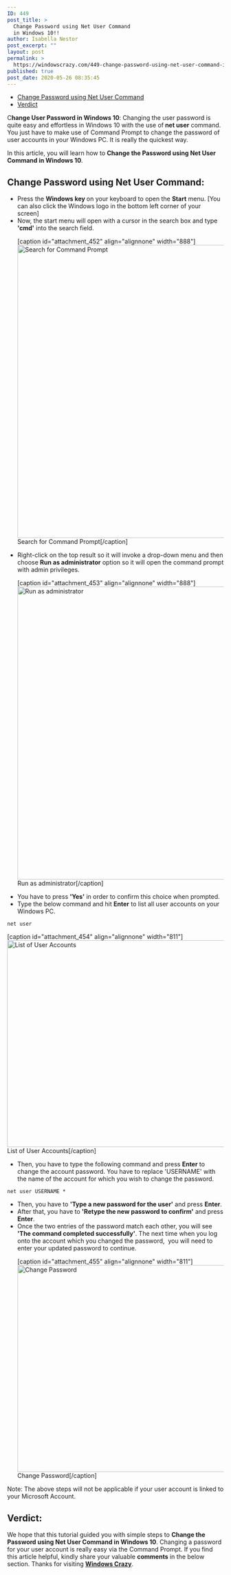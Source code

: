 ```yaml
---
ID: 449
post_title: >
  Change Password using Net User Command
  in Windows 10!!
author: Isabella Nestor
post_excerpt: ""
layout: post
permalink: >
  https://windowscrazy.com/449-change-password-using-net-user-command-in-windows-10/
published: true
post_date: 2020-05-26 08:35:45
---
```

<ul class="toc">
 	<li><a href="#1">Change Password using Net User Command</a></li>
 	<li><a href="#2">Verdict</a></li>
</ul>
<span class="dcap">C</span><strong>hange User Password in Windows 10</strong>: Changing the user password is quite easy and effortless in Windows 10 with the use of<strong> net user</strong> command. You just have to make use of Command Prompt to change the password of user accounts in your Windows PC. It is really the quickest way.

In this article, you will learn how to <strong>Change the Password using Net User Command in Windows 10</strong>.
<h2 id="1">Change Password using Net User Command:</h2>
<ul>
 	<li>Press the <strong>Windows key </strong>on your keyboard to open the <strong>Start</strong> menu. [You can also click the Windows logo in the bottom left corner of your screen]</li>
 	<li>Now, the start menu will open with a cursor in the search box and type <strong>'cmd'</strong> into the search field.

[caption id="attachment_452" align="alignnone" width="888"]<img class="size-full wp-image-452" src="https://windowscrazy.com/wp-content/uploads/2020/05/up1.png" alt="Search for Command Prompt" width="888" height="680" /> Search for Command Prompt[/caption]</li>
 	<li>Right-click on the top result so it will invoke a drop-down menu and then choose <strong>Run as administrator</strong> option so it will open the command prompt with admin privileges.

[caption id="attachment_453" align="alignnone" width="888"]<img class="size-full wp-image-453" src="https://windowscrazy.com/wp-content/uploads/2020/05/up2.png" alt="Run as administrator" width="888" height="680" /> Run as administrator[/caption]</li>
 	<li>You have to press <strong>'Yes'</strong> in order to confirm this choice when prompted.</li>
 	<li>Type the below command and hit <strong>Enter</strong> to list all user accounts on your Windows PC.</li>
</ul>
<code>net user</code>

[caption id="attachment_454" align="alignnone" width="811"]<img class="size-full wp-image-454" src="https://windowscrazy.com/wp-content/uploads/2020/05/up3.png" alt="List of User Accounts" width="811" height="480" /> List of User Accounts[/caption]
<ul>
 	<li>Then, you have to type the following command and press <strong>Enter</strong> to change the account password. You have to replace 'USERNAME' with the name of the account for which you wish to change the password.</li>
</ul>
<code>net user USERNAME *</code>
<ul>
 	<li>Then, you have to <strong>'Type a new password for the user'</strong> and press <strong>Enter</strong>.</li>
 	<li>After that, you have to <strong>'Retype the new password to confirm'</strong> and press <strong>Enter</strong>.</li>
 	<li>Once the two entries of the password match each other, you will see <strong>'The command completed successfully'</strong>. The next time when you log onto the account which you changed the password,  you will need to enter your updated password to continue.

[caption id="attachment_455" align="alignnone" width="811"]<img class="size-full wp-image-455" src="https://windowscrazy.com/wp-content/uploads/2020/05/up4.png" alt="Change Password" width="811" height="480" /> Change Password[/caption]</li>
</ul>
<p id="note">Note: The above steps will not be applicable if your user account is linked to your Microsoft Account.</p>

<h2 id="2">Verdict:</h2>
We hope that this tutorial guided you with simple steps to <strong>Change the Password using Net User Command in Windows 10</strong>. Changing a password for your user account is really easy via the Command Prompt. If you find this article helpful, kindly share your valuable <strong>comments</strong> in the below section. Thanks for visiting <a href="https://windowscrazy.com/"><strong>Windows Crazy</strong></a>.